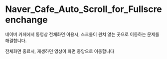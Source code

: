 # Naver_Cafe_Auto_Scroll_for_Fullscreenchange
네이버 카페에서 동영상 전체화면 이용시, 스크롤이 원치 않는 곳으로 이동하는 문제를 해결합니다.

전체화면 종료시, 재생하던 영상이 화면 중앙으로 이동합니다 
## 
